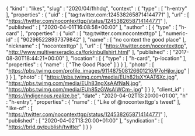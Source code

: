 {
  "kind" : "likes",
  "slug" : "2020/04/fhhdq",
  "context" : {
    "type" : [ "h-entry" ],
    "properties" : {
      "uid" : [ "tag:twitter.com:1245382658714144771" ],
      "url" : [ "https://twitter.com/nocontexttgp/status/1245382658714144771" ],
      "published" : [ "2020-04-01T16:08:58+00:00" ],
      "author" : [ {
        "type" : [ "h-card" ],
        "properties" : {
          "uid" : [ "tag:twitter.com:nocontexttgp" ],
          "numeric-id" : [ "902965228937379842" ],
          "name" : [ "no context the good place" ],
          "nickname" : [ "nocontexttgp" ],
          "url" : [ "https://twitter.com/nocontexttgp", "http://www.multiverseradio.ca/forkinbullshirt.html" ],
          "published" : [ "2017-08-30T18:44:21+00:00" ],
          "location" : [ {
            "type" : [ "h-card", "p-location" ],
            "properties" : {
              "name" : [ "The Good Place" ]
            }
          } ],
          "photo" : [ "https://pbs.twimg.com/profile_images/911487508126601216/P7oHjlor.jpg" ]
        }
      } ],
      "photo" : [ "https://pbs.twimg.com/media/EUh82IsXYAAT6Xc.jpg", "https://pbs.twimg.com/media/EUh83ngXsAAfNaN.jpg", "https://pbs.twimg.com/media/EUh85zGWsAIWCm-.jpg" ]
    }
  },
  "client_id" : "https://indigenous.realize.be",
  "date" : "2020-04-02T13:20:00+01:00",
  "h" : "h-entry",
  "properties" : {
    "name" : [ "Like of @nocontexttgp's tweet" ],
    "like-of" : [ "https://twitter.com/nocontexttgp/status/1245382658714144771" ],
    "published" : [ "2020-04-02T13:20:00+01:00" ],
    "syndication" : [ "https://brid.gy/publish/twitter" ]
  }
}
